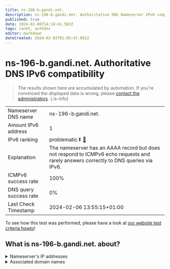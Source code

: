 ```yaml
---
title: ns-196-b.gandi.net.
description: ns-196-b.gandi.net. Authoritative DNS Nameserver IPv6 compatibility
published: true
date: 2024-02-06T14:18:41.502Z
tags: rank5, authdns
editor: markdown
dateCreated: 2024-02-03T01:05:47.881Z
---
```


# ns-196-b.gandi.net. Authoritative DNS IPv6 compatibility

> The results shown here are accumulated by automation. If you're convinced the displayed data is wrong, please [contact the administrators](/howto/chat). 
{.is-info}




|   |   |
| - | - |
| Nameserver DNS name | ns-196-b.gandi.net.
| Amount IPv6 address | 1
| IPv6 ranking | problematic :arrow_double_down: [🔗](/howto/ranking) |
| Explanation | The nameserver has an AAAA record but does not respond to ICMPv6 echo requests and rarely answers correctly to DNS queries via IPv6. |
| ICMPv6 success rate | 100%|
| DNS query success rate | 0% |
| Last Check Timestamp | 2024-02-06 13:55:15+01:00 |

To see how this test was performed, please have a look at [our website test criteria howto](/howto/testcriteria/authdns)!


## What is ns-196-b.gandi.net. about?




<details>
<summary>Nameserver's IP addresses</summary>

2001:4b98:aaab::c5

</details>



<details>
<summary>Associated domain names</summary>

www.peugeot.com

</details>
